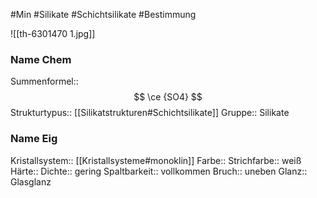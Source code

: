 #Min #Silikate #Schichtsilikate #Bestimmung

![[th-6301470 1.jpg]]
<!--ID: 1705934302429-->


### Name Chem

Summenformel:: $$ \ce {SO4} $$
Strukturtypus:: [[Silikatstrukturen#Schichtsilikate]]
Gruppe:: Silikate
<!--ID: 1705934302434-->


### Name Eig

Kristallsystem:: [[Kristallsysteme#monoklin]]
Farbe::
Strichfarbe:: weiß
Härte::
Dichte:: gering
Spaltbarkeit:: vollkommen
Bruch:: uneben
Glanz:: Glasglanz
<!--ID: 1705934302439-->




